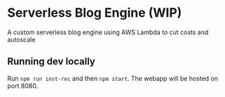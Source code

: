 # Serverless Blog Engine (WIP)
A custom serverless blog engine using AWS Lambda to cut costs and autoscale

## Running dev locally
Run `npm run inst-rec` and then `npm start`. The webapp will be hosted on port 8080.
